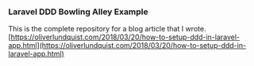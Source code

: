 ### Laravel DDD Bowling Alley Example
This is the complete repository for a blog article that I wrote.
[https://oliverlundquist.com/2018/03/20/how-to-setup-ddd-in-laravel-app.html](https://oliverlundquist.com/2018/03/20/how-to-setup-ddd-in-laravel-app.html)